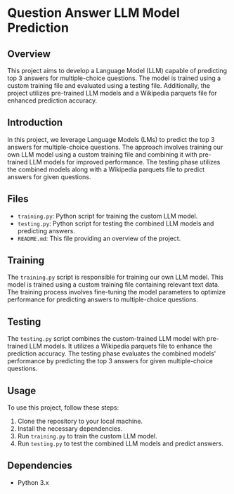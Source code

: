 # Question Answer LLM Model Prediction

## Overview
This project aims to develop a Language Model (LLM) capable of predicting top 3 answers for multiple-choice questions. The model is trained using a custom training file and evaluated using a testing file. Additionally, the project utilizes pre-trained LLM models and a Wikipedia parquets file for enhanced prediction accuracy.

## Introduction
In this project, we leverage Language Models (LMs) to predict the top 3 answers for multiple-choice questions. The approach involves training our own LLM model using a custom training file and combining it with pre-trained LLM models for improved performance. The testing phase utilizes the combined models along with a Wikipedia parquets file to predict answers for given questions.

## Files
- `training.py`: Python script for training the custom LLM model.
- `testing.py`: Python script for testing the combined LLM models and predicting answers.
- `README.md`: This file providing an overview of the project.

## Training
The `training.py` script is responsible for training our own LLM model. This model is trained using a custom training file containing relevant text data. The training process involves fine-tuning the model parameters to optimize performance for predicting answers to multiple-choice questions.

## Testing
The `testing.py` script combines the custom-trained LLM model with pre-trained LLM models. It utilizes a Wikipedia parquets file to enhance the prediction accuracy. The testing phase evaluates the combined models' performance by predicting the top 3 answers for given multiple-choice questions.

## Usage
To use this project, follow these steps:
1. Clone the repository to your local machine.
2. Install the necessary dependencies.
3. Run `training.py` to train the custom LLM model.
4. Run `testing.py` to test the combined LLM models and predict answers.

## Dependencies
- Python 3.x
  


